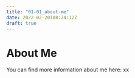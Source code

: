 ```yaml
---
title: "01-01_about-me"
date: 2022-02-20T08:24:12Z
draft: true
---
```


# About Me

You can find more information about me here: xx

